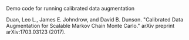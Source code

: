 Demo code for running calibrated data augmentation

Duan, Leo L., James E. Johndrow, and David B. Dunson. "Calibrated Data Augmentation for Scalable Markov Chain Monte Carlo." arXiv preprint arXiv:1703.03123 (2017).
